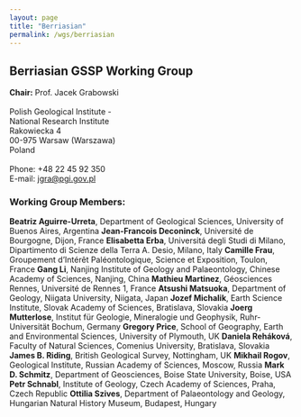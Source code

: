 ```yaml
---
layout: page
title: "Berriasian"
permalink: /wgs/berriasian
---
```

## Berriasian GSSP Working Group

<div class="person-grid">
    <div class="person">
        <div>
            <img src="https://stratigraphy.org/subcommission-cretaceous/images/person-grabowski.jpg" alt="" />
        </div>
        <div class="contact-details">
            <strong>Chair:</strong> Prof. Jacek Grabowski<br />
            <br />
            Polish Geological Institute -<br />National Research  Institute<br />
            Rakowiecka 4<br />
            00-975 Warsaw (Warszawa)<br />
            Poland<br />
            <br />
            Phone: +48 22 45 92 350<br />
            E-mail: <a href="jgra@pgi.gov.pl">jgra@pgi.gov.pl</a>
        </div>
    </div>
</div>

### Working Group Members:
**Beatriz Aguirre-Urreta**, Department of Geological Sciences, University of Buenos Aires, Argentina
**Jean-Francois Deconinck**, Université de Bourgogne, Dijon, France
**Elisabetta Erba**, Universitá degli Studi di Milano, Dipartimento di Scienze della Terra A. Desio, Milano, Italy
**Camille Frau**, Groupement d’Intérêt Paléontologique, Science et Exposition, Toulon, France
**Gang Li**, Nanjing Institute of Geology and Palaeontology, Chinese Academy of Sciences, Nanjing, China
**Mathieu Martinez**, Géosciences Rennes, Université de Rennes 1, France
**Atsushi Matsuoka**, Department of Geology, Niigata University, Niigata, Japan
**Jozef Michalik**, Earth Science Institute, Slovak Academy of Sciences, Bratislava, Slovakia
**Joerg Mutterlose**, Institut für Geologie, Mineralogie und Geophysik, Ruhr-Universität Bochum, Germany
**Gregory Price**, School of Geography, Earth and Environmental Sciences, University of Plymouth, UK
**Daniela Reháková**, Faculty of Natural Sciences, Comenius University, Bratislava, Slovakia
**James B. Riding**, British Geological Survey, Nottingham, UK
**Mikhail Rogov**, Geological Institute, Russian Academy of Sciences, Moscow, Russia
**Mark D. Schmitz**, Department of Geosciences, Boise State University, Boise, USA
**Petr Schnabl**, Institute of Geology, Czech Academy of Sciences, Praha, Czech Republic
**Ottilia Szives**, Department of Palaeontology and Geology, Hungarian Natural History Museum, Budapest, Hungary



